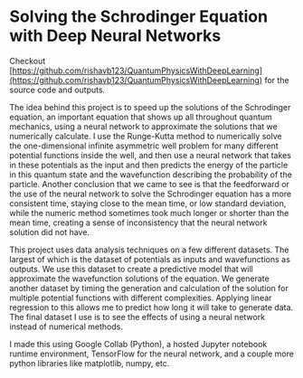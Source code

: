 # Solving the Schrodinger Equation with Deep Neural Networks

Checkout [https://github.com/rishavb123/QuantumPhysicsWithDeepLearning](https://github.com/rishavb123/QuantumPhysicsWithDeepLearning) for the source code and outputs.

The idea behind this project is to speed up the solutions of the Schrodinger equation, an important equation that shows up all throughout quantum mechanics, using a neural network to approximate the solutions that we numerically calculate. I use the Runge-Kutta method to numerically solve the one-dimensional infinite asymmetric well problem for many different potential functions inside the well, and then use a neural network that takes in these potentials as the input and then predicts the energy of the particle in this quantum state and the wavefunction describing the probability of the particle. Another conclusion that we came to see is that the feedforward or the use of the neural network to solve the Schrodinger equation has a more consistent time, staying close to the mean time, or low standard deviation, while the numeric method sometimes took much longer or shorter than the mean time, creating a sense of inconsistency that the neural network solution did not have. 

This project uses data analysis techniques on a few different datasets. The largest of which is the dataset of potentials as inputs and wavefunctions as outputs. We use this dataset to create a predictive model that will approximate the wavefunction solutions of the equation. We generate another dataset by timing the generation and calculation of the solution for multiple potential functions with different complexities. Applying linear regression to this allows me to predict how long it will take to generate data. The final dataset I use is to see the effects of using a neural network instead of numerical methods.

I made this using Google Collab (Python), a hosted Jupyter notebook runtime environment, TensorFlow for the neural network, and a couple more python libraries like matplotlib, numpy, etc.
